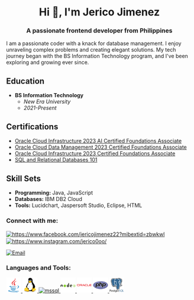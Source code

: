 <h1 align="center">Hi 👋, I'm Jerico Jimenez</h1>
<h3 align="center">A passionate frontend developer from Philippines</h3>


I am a passionate coder with a knack for database management. I enjoy unraveling complex problems and creating elegant solutions. My tech journey began with the BS Information Technology program, and I've been exploring and growing ever since.

## Education

- **BS Information Technology**
  - *New Era University*
  - *2021-Present*

## Certifications

- [Oracle Cloud Infrastructure 2023 AI Certified Foundations Associate](https://catalog-education.oracle.com/pls/certview/sharebadge?id=B047B5B4DED31FA80678C2AA9C98B795A1FBB6A47BDFB3234BF9300615840214)
- [Oracle Cloud Data Management 2023 Certified Foundations Associate](https://catalog-education.oracle.com/pls/certview/sharebadge?id=EE464362E4680A768C86D10628C774151D7DA29E09148A2A32DA44ADFBF56A28)
- [Oracle Cloud Infrastructure 2023 Certified Foundations Associate](https://catalog-education.oracle.com/pls/certview/sharebadge?id=6AB2A8A86EFCC4832E3914C8164B569277C1EA88DC94D3ACB1CC6C72DD7D72AD)
- [SQL and Relational Databases 101](Certification_Link_4)
  
## Skill Sets

- **Programming:** Java, JavaScript
- **Databases:** IBM DB2 Cloud
- **Tools:** Lucidchart, Jaspersoft Studio, Eclipse, HTML

<h3 align="left">Connect with me:</h3>
<p align="left">
<a href="https://fb.com/https://www.facebook.com/jericojimenez22?mibextid=zbwkwl" target="blank"><img align="center" src="https://raw.githubusercontent.com/rahuldkjain/github-profile-readme-generator/master/src/images/icons/Social/facebook.svg" alt="https://www.facebook.com/jericojimenez22?mibextid=zbwkwl" height="30" width="40" /></a>
<a href="https://instagram.com/https://www.instagram.com/jerico0oo/" target="blank"><img align="center" src="https://raw.githubusercontent.com/rahuldkjain/github-profile-readme-generator/master/src/images/icons/Social/instagram.svg" alt="https://www.instagram.com/jerico0oo/" height="30" width="40" /></a>
</p>

[![Email](https://img.shields.io/badge/Gmail-D14836?style=for-the-badge&logo=gmail&logoColor=white)](mailto:jimenezjerico227@gmail.com)


<h3 align="left">Languages and Tools:</h3>
<p align="left"> <a href="https://www.java.com" target="_blank" rel="noreferrer"> <img src="https://raw.githubusercontent.com/devicons/devicon/master/icons/java/java-original.svg" alt="java" width="40" height="40"/> </a> <a href="https://www.linux.org/" target="_blank" rel="noreferrer"> <img src="https://raw.githubusercontent.com/devicons/devicon/master/icons/linux/linux-original.svg" alt="linux" width="40" height="40"/> </a> <a href="https://www.microsoft.com/en-us/sql-server" target="_blank" rel="noreferrer"> <img src="https://www.svgrepo.com/show/303229/microsoft-sql-server-logo.svg" alt="mssql" width="40" height="40"/> </a> <a href="https://nodejs.org" target="_blank" rel="noreferrer"> <img src="https://raw.githubusercontent.com/devicons/devicon/master/icons/nodejs/nodejs-original-wordmark.svg" alt="nodejs" width="40" height="40"/> </a> <a href="https://www.oracle.com/" target="_blank" rel="noreferrer"> <img src="https://raw.githubusercontent.com/devicons/devicon/master/icons/oracle/oracle-original.svg" alt="oracle" width="40" height="40"/> </a> <a href="https://www.php.net" target="_blank" rel="noreferrer"> <img src="https://raw.githubusercontent.com/devicons/devicon/master/icons/php/php-original.svg" alt="php" width="40" height="40"/> </a> <a href="https://www.postgresql.org" target="_blank" rel="noreferrer"> <img src="https://raw.githubusercontent.com/devicons/devicon/master/icons/postgresql/postgresql-original-wordmark.svg" alt="postgresql" width="40" height="40"/> </a> </p>





